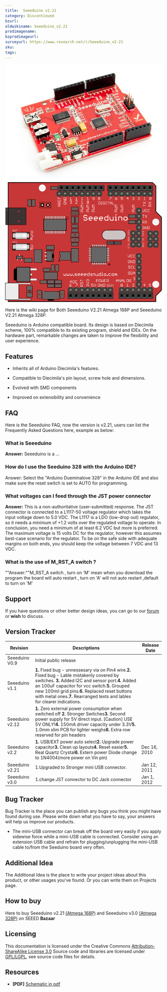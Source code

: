 ```yaml
---
title:  Seeeduino v2.21‏‎
category: Discontinued
bzurl:
oldwikiname: Seeeduino_v2.21‏‎
prodimagename:
bzprodimageurl:
surveyurl: https://www.research.net/r/Seeeduino_v2-21
sku:
tags:
---
```


![](https://github.com/SeeedDocument/Seeeduino_v2.21/raw/master/img/Seeeduino-168p.jpg) ![](https://github.com/SeeedDocument/Seeeduino_v2.21/raw/master/img/Seeeduino_fritzing.png)

Here is the wiki page for Both Seeeduino V2.21 Atmega 168P and Seeeduino V2.21 Atmega 328P.

Seeeduino is Arduino compatible board. Its design is based on Diecimila scheme, 100% compatible to its existing program, shield and IDEs. On the hardware part, remarkable changes are taken to improve the flexibility and user experience.



##   Features  ##

-  Inherits all of Arduino Diecimila's features.

-  Compatible to Diecimila's pin layout, screw hole and dimensions.

-  Evolved with SMD components

-  Improved on extensibility and convenience

##   FAQ   ##

Here is the Seeeduino FAQ, now the version is v2.21, users can list the Frequently Asked Questions here, example as below:

###   What is Seeeduino  ###

**Answer:** Seeeduino is a ...

###   How do I use the Seeduino 328 with the Arduino IDE?  ###

Answer: Select the "Arduino Dueminalove 328" in the Arduino IDE and also make sure the reset switch is set to AUTO for programming.

###   What voltages can I feed through the JST power connector  ###

**Answer:** This is a non-authoritative (user-submitted) response. The JST connector is connected to a L1117-50 voltage regulator which takes the input voltage down to 5.0 VDC. The L1117 is a LDO (low-drop out) regulator, so it needs a minimum of +1.2 volts over the regulated voltage to operate.  In conclusion, you need a minimum of at least 6.2 VDC but more is preferred. The maximum voltage is 15 volts DC for the regulator, however this assumes best-case scenario for the regulator. To be on the safe side with adequate margins on both ends, you should keep the voltage between 7 VDC and 13 VDC.

###  What is the use of M_RST_A switch ? ###

""Answer:""M_RST_A switch , turn on 'M' mean when you download the program the board will auto restart , turn on 'A' will not auto restart ,default to turn on 'M'

##   Support   ##

If you have questions or other better design ideas, you can go to our [forum](http://www.seeedstudio.com/forum) or **wish** to discuss.

##   Version Tracker   ##

|Revision|Descriptions|Release Date|
|---|---|---|
 |Seeeduino V0.9|Initial public release||
 |Seeeduino v1.1|**1.** Fixed bug - unnessesary via on Pin4 wire.**2.** Fixed bug - Lable mistakenly covered by switches. **3.** Added I2C and sensor port.**4.** Added an 100uF capacitor for vcc switch.**5.** Grouped new 100mil grid pins.**6.** Replaced reset buttons with metal ones.**7.** Rearranged texts and lables for clearer indications.||
 |Seeeduino v2.12|**1.** Zero external power consumption when switched off **2.** Stronger Switches**3.** Second power supply for 5V direct input. [Caution] USE 5V ONLY!**4.** 150mA driver capacity under 3.3V**5.** 1.0mm slim PCB for lighter weighs**6.** Extra row reserved for pin headers||
 |Seeeduino v2.2|**1.** USB/EXT power auto select**2.** Upgrade power capacitor**3.** Clean up layouts**4.** Reset easier**5.** Real Quartz Crystal**6.** Extern power Diode change to 1N4004(more power on Vin pin)|Dec 16, 2010|
 |Seeeduino v2.21|1.Upgraded to Stronger mini USB connector.|Jan 12, 2011|
 |Seeeduino v3.0|1.change JST connector to DC Jack connector|Jan 1, 2012|

##   Bug Tracker   ##

Bug Tracker is the place you can publish any bugs you think you might have found during use. Please write down what you have to say, your answers will help us improve our products.

-  The mini-USB connector can break off the board very easily if you apply sidewise force while a mini-USB cable is connected. Consider using an extension USB cable and refrain for plugging/unplugging the mini-USB cable to/from the Seeduino board very often.

##   Additional Idea   ##

The Additional Idea is the place to write your project ideas about this product, or other usages you've found. Or you can write them on Projects page.

##   How to buy   ##

Here to buy Seeeduino v2.21 [(Atmega 168P)](http://seeedstudio.com/depot/seeeduino-v221-atmega-168p-p-690.html) and Seeeduino v3.0 [(Atmega 328P)](http://www.seeedstudio.com/depot/seeeduino-v30-atmega-328p-p-669.html?cPath=132_133) on SEEED **Bazaar**


##   Licensing   ##

This documentation is licensed under the Creative Commons [Attribution-ShareAlike License 3.0](http://creativecommons.org/licenses/by-sa/3.0/) Source code and libraries are licensed under [GPL/LGPL](http://www.gnu.org/licenses/gpl.html), see source code files for details.

##   Resources   ##

- **[PDF]** [Schematic in pdf](https://github.com/SeeedDocument/Seeeduino_v2.21/raw/master/res/Seeeduino_v2.21.pdf)
